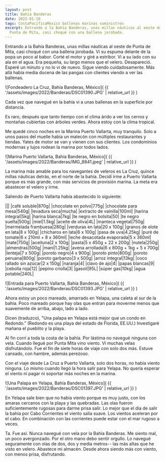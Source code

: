 ```yaml
---
layout: post
title: Bahía Banderas
date: 2022-01-10
tags: CostaPacíficaMéxico ballenas marinas suministros
excerpt: Entrando a la Bahía Banderas, unas millas náuticas al oeste de
  Punta de Mita, casi choqué con una ballena jorobada.
---
```


Entrando a la Bahía Banderas, unas millas náuticas al oeste de Punta de Mita,
casi choqué con una ballena jorobada. Vi su espuma delante de la popa
un poco al babor. Corté el motor y giré a estribor. Vi a su lado con su ala
en el agua. Era pequeña, su largo menos que el velero. Desapareció.
Esperé un minuto y no lo vi de nuevo. Sigue viendo
cuidadosamente. Más allá había media docena de las pangas con clientes viendo
a ver las ballenas.

![Fondeadero La Cruz, Bahía Banderas, México](
  {{ '/assets/images/2022/Banderas/DSC01390.JPG' | relative_url }}
)

Cada vez que navegué en la bahía vi a unas ballenas en la superficie por
distancia.

Es raro, después que tanto tiempo con el clima árido a ver los cerros y
montañas cubiertas con árboles verdes. Ahora estoy con la clima tropical.

Me quedé cinco noches en la Marina Puerto Vallarta, muy tranquilo.
Solo a unos pasos del muelle había un malecón con múltiples restaurantes
y tiendas. Yates de motor se van y vienen con sus clientes. Los condominios
modernas y lujos rodean la marina por todos lados.

![Marina Puerto Vallarta, Bahía Banderas, México](
  {{ '/assets/images/2022/Banderas/IMG_8841.jpeg' | relative_url }}
)

La marina
más amable para los navegantes de veleros es La Cruz, quince millas náuticas
detrás, en el norte de la bahía. Decidí irme a Puerto Vallarta porque es
más grande, con más servicios de provisión marina. La meta era abastecer
el velero y irme.

Saliendo de Puerto Vallarta había abastecido lo siguiente:

|||
|café soluble|870g|
|chocolate en polvo|775g|
|chocolate para mesa|540g|
|levadura seca|mucha|
|extracto de vainilla|100ml|
|harina integral|5kg|
|harina blanca|7kg|
|te negro en bolsita|50|
|te negro suelta|500g|
|miel|1.5kg|
|aceite de oliva|4L|
|manteca vegetal|750g|
|mermelada frambuesa|280g|
|verduras en lata|20 x 100g|
|granos de elote en lata|8 x 100g|
|chícharos en lata|6 x 100g|
|pasa de uva|4.25kg|
|puré de tomate|6 x 210ml + 8 x 360ml|
|leche desacotada evaporada|5 x 360ml|
|mate|750g|
|aceituna|2 x 100g|
|pasta|5 x 450g + 22 x 200g|
|nutela|250g|
|almendras|500g|
|maní|1.25kg|
|avena arrollada|6 x 800g + 1kg + 5 x 700g|
|lenteja|7 x 500g|
|poroto negro|4 x 900g|
|poroto pinto|800g|
|poroto peruana|800g|
|poroto garbanzo|3 x 500g|
|arroz integral|13kg|
|coco rallado sin azúcar|2 x 150g|
|naranja|4|
|clavo de ajo|4|
|papas blancas|9|
|cebolla roja|12|
|pepino criolla|3|
|gasoil|95L|
|súper gas|10kg|
|agua potable|240L|

![Entrada para Puerto Vallarta, Bahía Banderas, México](
  {{ '/assets/images/2022/Banderas/DSC01393.JPG' | relative_url }}
)

Ahora estoy un poco mareado, amarrado en Yelapa, una caleta al sur de la bahía.
Poco mareado porque hay olas que entran para moverme menos que suavemente
de arriba, abajo, lado a lado.

Dicen (traduzco), "Una palapa en Yelapa está mejor que un condo en Redondo."
(Redondo es una playa del estado de Florida, EE.UU.) Investigaré mañana el
pueblito y la playa.

Al fin corrí a toda la costa de la bahía. Por lástima no navegué ninguna con
vela.  Cuando llegué por Punta Mita vino viento. Vi muchas velas
disfrutándolo.  Fue el fin de siete horas de viaje con solo dos más. Estuve
cansado, con hambre, además perezoso.

Con el viaje desde La Cruz a Puerto Vallarta, solo dos horas, no había viento
ninguna. Lo mismo cuando llegó la hora salir para Yelapa. No quería esperar
el viento ni pagar ni soportar más noches en la marina.

![Una Palapa en Yelapa, Bahía Banderas, México](
  {{ '/assets/images/2022/Banderas/DSC01397.JPG' | relative_url }}
)

En Yelapa sale bien que no había viento porque es muy justo, con los amaras
cercanos con la playa y las quebradas. Las olas fueron suficientemente rugosas
para darme prisa salir. Lo mejor que el día de salir la bahía por Cabo
Corrientes el viento salía suave. Los vientos aceleran por el cabo.
En combinación con las corrientes puede estar con el mar rugoso a veces.

Ta. Fue así. Nunca navegué con vela por la Bahía Banderas. Me siento mal, un poco
avergonzado. Por el otro mano debo sentir orgullo. Lo navegué seguramente con
olas de dos, dos y media metros-- las más altas que he visto en velero.
Abastece mi almacén. Desde ahora siendo más con viento, con menos prisa,
disfrutando.
